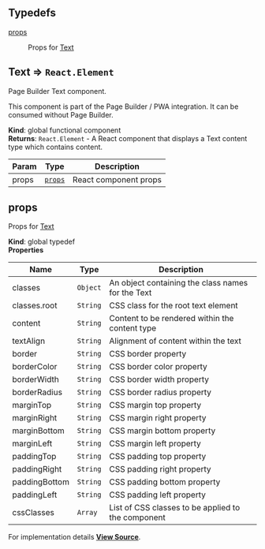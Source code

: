 ## Typedefs

<dl>
<dt><a href="#props">props</a></dt>
<dd><p>Props for <a href="#Text">Text</a></p>
</dd>
</dl>

<a name="Text"></a>

## Text ⇒ <code>React.Element</code>
Page Builder Text component.

This component is part of the Page Builder / PWA integration. It can be consumed without Page Builder.

**Kind**: global functional component  
**Returns**: <code>React.Element</code> - A React component that displays a Text content type which contains content.  

| Param | Type | Description |
| --- | --- | --- |
| props | [<code>props</code>](#props) | React component props |

<a name="props"></a>

## props
Props for [Text](#Text)

**Kind**: global typedef  
**Properties**

| Name | Type | Description |
| --- | --- | --- |
| classes | <code>Object</code> | An object containing the class names for the Text |
| classes.root | <code>String</code> | CSS class for the root text element |
| content | <code>String</code> | Content to be rendered within the content type |
| textAlign | <code>String</code> | Alignment of content within the text |
| border | <code>String</code> | CSS border property |
| borderColor | <code>String</code> | CSS border color property |
| borderWidth | <code>String</code> | CSS border width property |
| borderRadius | <code>String</code> | CSS border radius property |
| marginTop | <code>String</code> | CSS margin top property |
| marginRight | <code>String</code> | CSS margin right property |
| marginBottom | <code>String</code> | CSS margin bottom property |
| marginLeft | <code>String</code> | CSS margin left property |
| paddingTop | <code>String</code> | CSS padding top property |
| paddingRight | <code>String</code> | CSS padding right property |
| paddingBottom | <code>String</code> | CSS padding bottom property |
| paddingLeft | <code>String</code> | CSS padding left property |
| cssClasses | <code>Array</code> | List of CSS classes to be applied to the component |



For implementation details [**View Source**](https://github.com/magento/pwa-studio/blob/develop/packages/pagebuilder/lib/ContentTypes/Text/text.js).